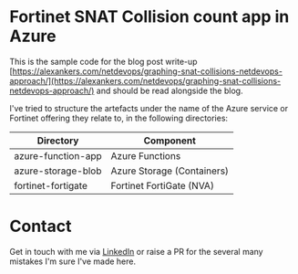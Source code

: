 # Fortinet SNAT Collision count app in Azure
This is the sample code for the blog post write-up [https://alexankers.com/netdevops/graphing-snat-collisions-netdevops-approach/](https://alexankers.com/netdevops/graphing-snat-collisions-netdevops-approach/) and should be read alongside the blog.

I've tried to structure the artefacts under the name of the Azure service or Fortinet offering they relate to, in the following directories:

| Directory | Component |
| --------- | ------------- |
| azure-function-app | Azure Functions |
| azure-storage-blob | Azure Storage (Containers) |
| fortinet-fortigate | Fortinet FortiGate (NVA) |

# Contact
Get in touch with me via [LinkedIn](https://www.linkedin.com/in/alex-ankers/) or raise a PR for the several many mistakes I'm sure I've made here.